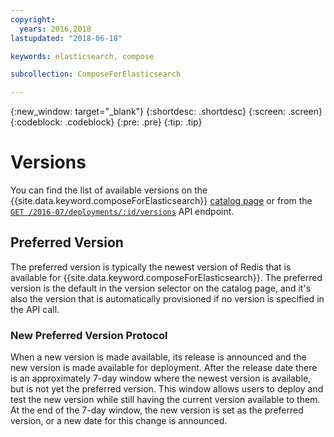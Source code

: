 ```yaml
---
copyright:
  years: 2016,2018
lastupdated: "2018-06-18"

keywords: elasticsearch, compose

subcollection: ComposeForElasticsearch

---
```


{:new_window: target="_blank"}
{:shortdesc: .shortdesc}
{:screen: .screen}
{:codeblock: .codeblock}
{:pre: .pre}
{:tip: .tip}

# Versions

You can find the list of available versions on the {{site.data.keyword.composeForElasticsearch}} [catalog page](https://{DomainName}/catalogcompose-for-elasticsearch) or from the [`GET /2016-07/deployments/:id/versions`](https://apidocs.compose.com/reference#2016-07-get-deployments-versions) API endpoint. 

## Preferred Version

The preferred version is typically the newest version of Redis that is available for {{site.data.keyword.composeForElasticsearch}}. The preferred version is the default in the version selector on the catalog page, and it's also the version that is automatically provisioned if no version is specified in the API call.

### New Preferred Version Protocol

When a new version is made available, its release is announced and the new version is made available for deployment. After the release date there is an approximately 7-day window where the newest version is available, but is not yet the preferred version. This window allows users to deploy and test the new version while still having the current version available to them. At the end of the 7-day window, the new version is set as the preferred version, or a new date for this change is announced.

